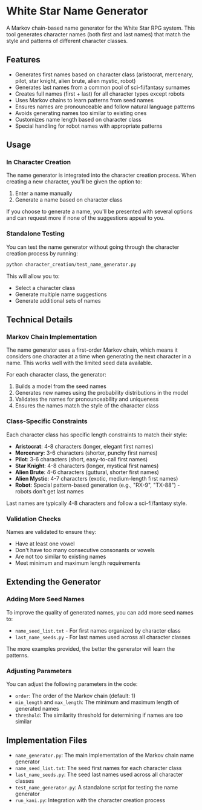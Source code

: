 # White Star Name Generator

A Markov chain-based name generator for the White Star RPG system. This tool generates character names (both first and last names) that match the style and patterns of different character classes.

## Features

- Generates first names based on character class (aristocrat, mercenary, pilot, star knight, alien brute, alien mystic, robot)
- Generates last names from a common pool of sci-fi/fantasy surnames
- Creates full names (first + last) for all character types except robots
- Uses Markov chains to learn patterns from seed names
- Ensures names are pronounceable and follow natural language patterns
- Avoids generating names too similar to existing ones
- Customizes name length based on character class
- Special handling for robot names with appropriate patterns

## Usage

### In Character Creation

The name generator is integrated into the character creation process. When creating a new character, you'll be given the option to:

1. Enter a name manually
2. Generate a name based on character class

If you choose to generate a name, you'll be presented with several options and can request more if none of the suggestions appeal to you.

### Standalone Testing

You can test the name generator without going through the character creation process by running:

```bash
python character_creation/test_name_generator.py
```

This will allow you to:
- Select a character class
- Generate multiple name suggestions
- Generate additional sets of names

## Technical Details

### Markov Chain Implementation

The name generator uses a first-order Markov chain, which means it considers one character at a time when generating the next character in a name. This works well with the limited seed data available.

For each character class, the generator:
1. Builds a model from the seed names
2. Generates new names using the probability distributions in the model
3. Validates the names for pronounceability and uniqueness
4. Ensures the names match the style of the character class

### Class-Specific Constraints

Each character class has specific length constraints to match their style:

- **Aristocrat**: 4-8 characters (longer, elegant first names)
- **Mercenary**: 3-6 characters (shorter, punchy first names)
- **Pilot**: 3-6 characters (short, easy-to-call first names)
- **Star Knight**: 4-8 characters (longer, mystical first names)
- **Alien Brute**: 4-6 characters (guttural, shorter first names)
- **Alien Mystic**: 4-7 characters (exotic, medium-length first names)
- **Robot**: Special pattern-based generation (e.g., "RX-9", "TX-88") - robots don't get last names

Last names are typically 4-8 characters and follow a sci-fi/fantasy style.

### Validation Checks

Names are validated to ensure they:
- Have at least one vowel
- Don't have too many consecutive consonants or vowels
- Are not too similar to existing names
- Meet minimum and maximum length requirements

## Extending the Generator

### Adding More Seed Names

To improve the quality of generated names, you can add more seed names to:
- `name_seed_list.txt` - For first names organized by character class
- `last_name_seeds.py` - For last names used across all character classes

The more examples provided, the better the generator will learn the patterns.

### Adjusting Parameters

You can adjust the following parameters in the code:
- `order`: The order of the Markov chain (default: 1)
- `min_length` and `max_length`: The minimum and maximum length of generated names
- `threshold`: The similarity threshold for determining if names are too similar

## Implementation Files

- `name_generator.py`: The main implementation of the Markov chain name generator
- `name_seed_list.txt`: The seed first names for each character class
- `last_name_seeds.py`: The seed last names used across all character classes
- `test_name_generator.py`: A standalone script for testing the name generator
- `run_kani.py`: Integration with the character creation process
